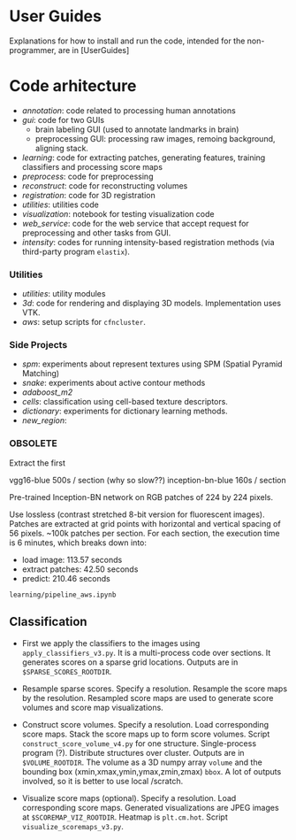 # User Guides
 Explanations for how to install and run the code, intended for the non-programmer, are in [UserGuides]
 
# Code arhitecture

- *annotation*: code related to processing human annotations
- *gui*: code for two GUIs 
  - brain labeling GUI (used to annotate landmarks in brain)
  - preprocessing GUI: processing raw images, remoing background, aligning stack.
- *learning*: code for extracting patches, generating features, training classifiers and processing score maps
- *preprocess*: code for preprocessing
- *reconstruct*: code for reconstructing volumes
- *registration*: code for 3D registration
- *utilities*: utilities code
- *visualization*: notebook for testing visualization code
- *web_service*: code for the web service that accept request for preprocessing and other tasks from GUI.
- *intensity*: codes for running intensity-based registration methods (via third-party program `elastix`).

### Utilities
- *utilities*: utility modules
- *3d*: code for rendering and displaying 3D models. Implementation uses VTK.
- *aws*: setup scripts for `cfncluster`.

### Side Projects
- *spm*: experiments about represent textures using SPM (Spatial Pyramid Matching)
- *snake*: experiments about active contour methods
- *adaboost_m2*
- *cells*: classification using cell-based texture descriptors.
- *dictionary*:	experiments for dictionary learning methods.
- *new_region*:


### OBSOLETE ###

Extract the first

vgg16-blue 500s / section (why so slow??)
inception-bn-blue 160s / section

Pre-trained Inception-BN network on RGB patches of 224 by 224 pixels.

Use lossless (contrast stretched 8-bit version for fluorescent images).
Patches are extracted at grid points with horizontal and vertical spacing of 56 pixels.
~100k patches per section.
For each section, the execution time is 6 minutes, which breaks down into:
- load image: 113.57 seconds
- extract patches: 42.50 seconds
- predict: 210.46 seconds

`learning/pipeline_aws.ipynb`
## Classification ##

- First we apply the classifiers to the images using `apply_classifiers_v3.py`. It is a multi-process code over sections. It generates scores on a sparse grid locations. Outputs are in `$SPARSE_SCORES_ROOTDIR`.

- Resample sparse scores.
Specify a resolution. Resample the score maps by the resolution.
Resampled score maps are used to generate score volumes and score map visualizations.

- Construct score volumes.
Specify a resolution. Load corresponding score maps. Stack the score maps up to form score volumes.
Script `construct_score_volume_v4.py` for one structure. Single-process program (?). Distribute structures over cluster.
Outputs are in `$VOLUME_ROOTDIR`. The volume as a 3D numpy array `volume` and the bounding box (xmin,xmax,ymin,ymax,zmin,zmax) `bbox`.
A lot of outputs involved, so it is better to use local /scratch.

- Visualize score maps (optional).
Specify a resolution. Load corresponding score maps. Generated visualizations are JPEG images at `$SCOREMAP_VIZ_ROOTDIR`. Heatmap is `plt.cm.hot`.
Script `visualize_scoremaps_v3.py`.
